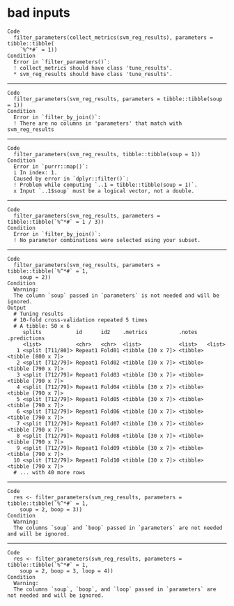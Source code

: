# bad inputs

    Code
      filter_parameters(collect_metrics(svm_reg_results), parameters = tibble::tibble(
        `%^*#` = 1))
    Condition
      Error in `filter_parameters()`:
      ! collect_metrics should have class 'tune_results'.
      * svm_reg_results should have class 'tune_results'.

---

    Code
      filter_parameters(svm_reg_results, parameters = tibble::tibble(soup = 1))
    Condition
      Error in `filter_by_join()`:
      ! There are no columns in 'parameters' that match with svm_reg_results

---

    Code
      filter_parameters(svm_reg_results, tibble::tibble(soup = 1))
    Condition
      Error in `purrr::map()`:
      i In index: 1.
      Caused by error in `dplyr::filter()`:
      ! Problem while computing `..1 = tibble::tibble(soup = 1)`.
      x Input `..1$soup` must be a logical vector, not a double.

---

    Code
      filter_parameters(svm_reg_results, parameters = tibble::tibble(`%^*#` = 1 / 3))
    Condition
      Error in `filter_by_join()`:
      ! No parameter combinations were selected using your subset.

---

    Code
      filter_parameters(svm_reg_results, parameters = tibble::tibble(`%^*#` = 1,
        soup = 2))
    Condition
      Warning:
      The column `soup` passed in `parameters` is not needed and will be ignored.
    Output
      # Tuning results
      # 10-fold cross-validation repeated 5 times 
      # A tibble: 50 x 6
         splits           id      id2    .metrics          .notes   .predictions      
         <list>           <chr>   <chr>  <list>            <list>   <list>            
       1 <split [711/80]> Repeat1 Fold01 <tibble [30 x 7]> <tibble> <tibble [800 x 7]>
       2 <split [712/79]> Repeat1 Fold02 <tibble [30 x 7]> <tibble> <tibble [790 x 7]>
       3 <split [712/79]> Repeat1 Fold03 <tibble [30 x 7]> <tibble> <tibble [790 x 7]>
       4 <split [712/79]> Repeat1 Fold04 <tibble [30 x 7]> <tibble> <tibble [790 x 7]>
       5 <split [712/79]> Repeat1 Fold05 <tibble [30 x 7]> <tibble> <tibble [790 x 7]>
       6 <split [712/79]> Repeat1 Fold06 <tibble [30 x 7]> <tibble> <tibble [790 x 7]>
       7 <split [712/79]> Repeat1 Fold07 <tibble [30 x 7]> <tibble> <tibble [790 x 7]>
       8 <split [712/79]> Repeat1 Fold08 <tibble [30 x 7]> <tibble> <tibble [790 x 7]>
       9 <split [712/79]> Repeat1 Fold09 <tibble [30 x 7]> <tibble> <tibble [790 x 7]>
      10 <split [712/79]> Repeat1 Fold10 <tibble [30 x 7]> <tibble> <tibble [790 x 7]>
      # ... with 40 more rows

---

    Code
      res <- filter_parameters(svm_reg_results, parameters = tibble::tibble(`%^*#` = 1,
        soup = 2, boop = 3))
    Condition
      Warning:
      The columns `soup` and `boop` passed in `parameters` are not needed and will be ignored.

---

    Code
      res <- filter_parameters(svm_reg_results, parameters = tibble::tibble(`%^*#` = 1,
        soup = 2, boop = 3, loop = 4))
    Condition
      Warning:
      The columns `soup`, `boop`, and `loop` passed in `parameters` are not needed and will be ignored.

